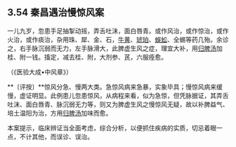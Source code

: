 ## 3.54 秦昌遇治慢惊风案

一儿九岁，忽患手足抽掣动摇，弄舌吐沫，面白唇青。或作风治，或作惊治，或作火治，或作痰治，杂用珠、犀、金、石，[牛黄](https://www.gmzyjc.com/read/bc/bc08-0.0.2.0.0.md)、[琥珀](https://www.gmzyjc.com/read/bc/bc09-0.1.10.0.0.md)、[蜈蚣](https://www.gmzyjc.com/read/bc/bc10-0.0.10.0.0.md)、全蜴等药几殆。余诊之，右手脉沉弱而无力，左手脉滑大，此脾虚生风之症，理宜大补，用[归脾汤](https://www.gmzyjc.com/read/fjx/fjx07-0.4.0.0.0.md)加桂、附一钱。搐定，减去桂、附，大剂参、芪，六服痊愈。

（《医验大成•中风章》）

**〔评按〕**惊风分急、慢两大类。急惊风病来急暴，实象毕具；慢惊风病来缓慢，虚证明显。此例患儿忽患惊风，从病程来看，似为急惊，但凭脉据证，其弄舌吐沫、面白唇青、脉沉弱无力等，则又为脾虚生风之慢惊风无疑，故以补脾益气、培土温阳为治，方用[归脾汤](https://www.gmzyjc.com/read/fjx/fjx07-0.4.0.0.0.md)加味而愈。

本案提示，临床辨证当全面考虑，综合分析，以便抓住疾病的实质，切忌着眼一点，不计其他，而误诊、误治。
